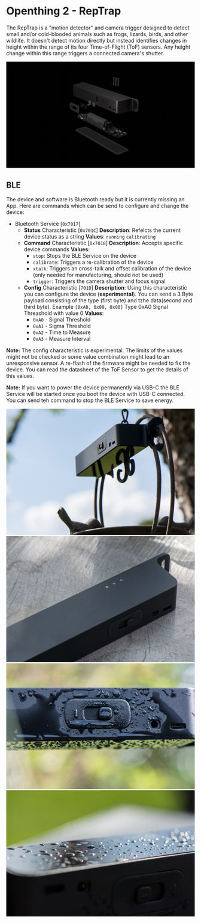# Openthing 2 - RepTrap 

The RepTrap is a "motion detector" and camera trigger designed to detect small and/or cold-blooded animals such as frogs, lizards, birds, and other wildlife. It doesn't detect motion directly but instead identifies changes in height within the range of its four Time-of-Flight (ToF) sensors. Any height change within this range triggers a connected camera's shutter.

![](img/reptrap_06.jpg)


## BLE 

The device and software is Bluetooth ready but it is currently missing an App. Here are commands which can be send to configure and change the device:

- Bluetooth Service [`0x7017`]
    - **Status** Characteristic [`0x701C`]
      **Description**: Refelcts the current device status as a string
      **Values**: `running` `calibrating`
    - **Command** Characteristic [`0x7018`]
      **Description**: Accepts specific device commands
      **Values:**
      - `stop`: Stops the BLE Service on the device
      - `calibrate`: Triggers a re-calibration of the device
      - `xtalk`: Triggers an cross-talk and offset calibration of the device (only needed for manufacturing, should not be used)
      - `trigger`: Triggers the camera shutter and focus signal
    - **Config** Characteristic [`701D`]
      **Description**: Using this characteristic you can configure the device (**experimental**). You can send a 3 Byte payload consisting of the type (first byte) and tzhe data(second and third byte). Example `[0xA0, 0x00, 0x00]` Type 0xA0 Signal Threashold with value 0
      **Values**:
        - `0xA0` - Signal Threshold
        - `0xA1` - Sigma Threshold
        - `0xA2` - Time to Measure
        - `0xA3` - Measure Interval

**Note:** The config characteristic is experimental. The limits of the values might not be checked or some value combination might lead to an unresponsive sensor. A re-flash of the firmware might be needed to fix the device. You can read the datasheet of the ToF Sensor to get the details of this values.

**Note:** If you want to power the device permanently via USB-C the BLE Service will be started once you boot the device with USB-C connected. You can send teh command to stop the BLE Service to save energy. 

![](img/_DSC0569_small.jpg)
![](img/_DSC0587_small.jpg)
![](img/_DSC0599_small.jpg)
![](img/_DSC0632_small.jpg)